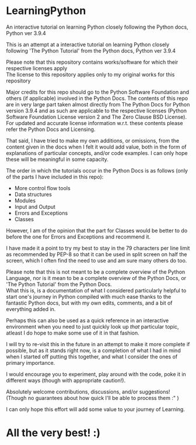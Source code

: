 # LearningPython

An interactive tutorial on learning Python closely following the Python docs, Python ver 3.9.4

This is an attempt at a interactive tutorial on learning Python closely following 'The Python Tutorial'
from the Python docs, Python ver 3.9.4

Please note that this repository contains works/software for which their respective licenses apply<br>
The license to this repository applies only to my original works for this repository<br>

Major credits for this repo should go to the Python Software Foundation and others (if applicable) involved
in the Python Docs. The contents of this repo are in very large part taken almost directly from The Python Docs
for Python version 3.9.4 and as such are applicable to the respective licenses (Python Software Foundation License
version 2 and The Zero Clause BSD License). For updated and accurate license information w.r.t. these contents
please refer the Python Docs and Licensing.

That said, I have tried to make my own additions, or omissions, from the content given in the docs when I felt it
would add value, both in the form of explanations of particular concepts, and/or code examples. I can only hope
these will be meaningful in some capacity.

The order in which the tutorials occur in the Python Docs is as follows (only of the parts I have included
in this repo):
<ul>
  <li>More control flow tools</li>
  <li>Data structures</li>
  <li>Modules</li>
  <li>Input and Output</li>
  <li>Errors and Exceptions</li>
  <li>Classes</li>
</ul>

However, I am of the opinion that the part for Classes would be better to do before the one for Errors and 
Exceptions and recommend it.

I have made it a point to try my best to stay in the 79 characters per line limit as recommended by PEP-8
so that it can be used in split screen on half the screen, which I often find the need to use and am sure
many others do too.

Please note that this is not meant to be a complete overview of the Python Language, nor is it mean to be a
complete overview of the Python Docs, or 'The Python Tutorial' from the Python Docs.<br>
What this is, is a documentation of what I considered particularly helpful to start one's journey in Python
compiled with much ease thanks to the fantastic Python docs, but with my own edits, comments, and a bit of
everything added in.

Perhaps this can also be used as a quick reference in an interactive environment when you need to just
quickly look up _that_ particular topic, atleast I do hope to make some use of it in that fashion.

I will try to re-visit this in the future in an attempt to make it more complete if possible, but as it stands
right now, is a completion of what I had in mind when I started off putting this together, and what I consider
the ones of primary importance.

I would encourage you to experiment, play around with the code, poke it in different ways (though with
appropriate caution!).

Absolutely welcome contributions, discussions, and/or suggestions!
(Though no guarantees about how quick I'll be able to process them :" )

I can only hope this effort will add some value to your journey of Learning.

# All the very best! :)
